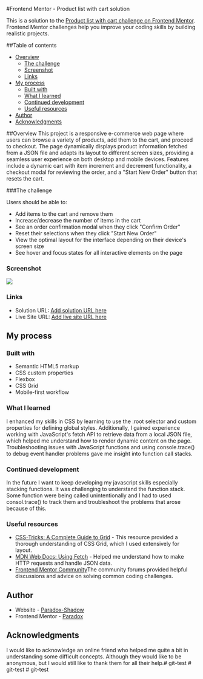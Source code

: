 #Frontend Mentor - Product list with cart solution

This is a solution to the [Product list with cart challenge on Frontend Mentor](https://www.frontendmentor.io/challenges/product-list-with-cart-5MmqLVAp_d). Frontend Mentor challenges help you improve your coding skills by building realistic projects. 

##Table of contents

- [Overview](#overview)
  - [The challenge](#the-challenge)
  - [Screenshot](#screenshot)
  - [Links](#links)
- [My process](#my-process)
  - [Built with](#built-with)
  - [What I learned](#what-i-learned)
  - [Continued development](#continued-development)
  - [Useful resources](#useful-resources)
- [Author](#author)
- [Acknowledgments](#acknowledgments)


##Overview
This project is a responsive e-commerce web page where users can browse a variety of products, add them to the cart, and proceed to checkout. The page dynamically displays product information fetched from a JSON file and adapts its layout to different screen sizes, providing a seamless user experience on both desktop and mobile devices. Features include a dynamic cart with item increment and decrement functionality, a checkout modal for reviewing the order, and a "Start New Order" button that resets the cart.

###The challenge

Users should be able to:

- Add items to the cart and remove them
- Increase/decrease the number of items in the cart
- See an order confirmation modal when they click "Confirm Order"
- Reset their selections when they click "Start New Order"
- View the optimal layout for the interface depending on their device's screen size
- See hover and focus states for all interactive elements on the page

### Screenshot

![](./design/Solution_with_cart_itemsPresent.png)

### Links

- Solution URL: [Add solution URL here](https://github.com/Taresta/UI-page.git)
- Live Site URL: [Add live site URL here](https://taresta.github.io/UI-page/)

## My process

### Built with

- Semantic HTML5 markup
- CSS custom properties
- Flexbox
- CSS Grid
- Mobile-first workflow

### What I learned
I enhanced my skills in CSS by learning to use the :root selector and custom properties for defining global styles. Additionally, I gained experience working with JavaScript's fetch API to retrieve data from a local JSON file, which helped me understand how to render dynamic content on the page. Troubleshooting issues with JavaScript functions and using console.trace() to debug event handler problems gave me insight into function call stacks.

### Continued development
In the future I want to keep developing my javascript skills especially stacking functions. It was challenging to understand the function stack. Some function were being called unintentionally and I had to used consol.trace() to track them and troubleshoot the problems that arose because of this.


### Useful resources

- [CSS-Tricks: A Complete Guide to Grid](https://css-tricks.com/snippets/css/complete-guide-grid/) - This resource provided a thorough understanding of CSS Grid, which I used extensively for layout.
- [MDN Web Docs: Using Fetch](https://developer.mozilla.org/en-US/docs/Web/API/Fetch_API/Using_Fetch) - Helped me understand how to make HTTP requests and handle JSON data.
- [Frontend Mentor Community](https://www.frontendmentor.io/community)The community forums provided helpful discussions and advice on solving common coding challenges.

## Author

- Website - [Paradox-Shadow](https://github.com/Taresta)
- Frontend Mentor - [Paradox](https://www.frontendmentor.io/profile/Taresta)

## Acknowledgments
I would like to acknowledge an online friend who helped me quite a bit in understanding some difficult concepts. Although they would like to be anonymous, but I would still like to thank them for all their help.#   g i t - t e s t 
 
 #   g i t - t e s t 
 
 #   g i t - t e s t 
 
 
